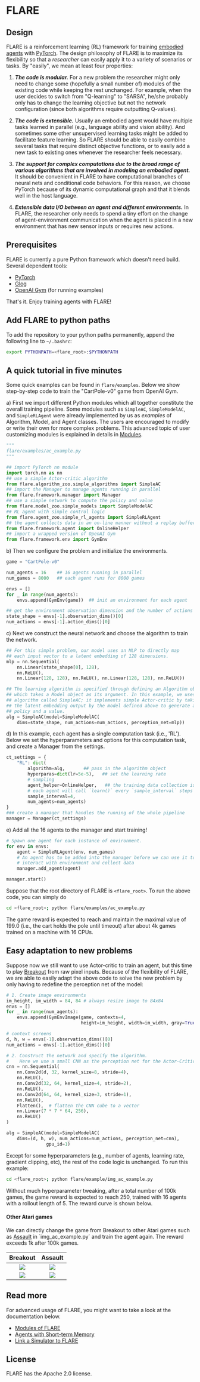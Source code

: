 # FLARE

## Design

FLARE is a reinforcement learning (RL) framework for training [embodied agents](https://en.wikipedia.org/wiki/Embodied_agent) with [PyTorch](https://pytorch.org/). The design philosophy of FLARE is to maximize its flexibility so that a *researcher* can easily apply it to a variety of scenarios or tasks. By "easily", we mean at least four properties:

1. ***The code is modular.*** For a new problem the researcher might only need to change some (hopefully a small number of) modules of the existing code while keeping the rest unchanged. For example, when the user decides to switch from "Q-learning" to "SARSA", he/she probably only has to change the learning objective but not the network configuration (since both algorithms require outputting Q-values).

2. ***The code is extensible.*** Usually an embodied agent would have multiple tasks learned in parallel (e.g., language ability and vision ability). And sometimes some other unsupervised learning tasks might be added to facilitate feature learning. So FLARE should be able to easily combine several tasks that require distinct objective functions, or to easily add a new task to existing ones whenever the researcher feels necessary.

3. ***The support for complex computations due to the broad range of various algorithms that are involved in modeling an embodied agent.*** It should be convenient in FLARE to have computational branches of neural nets and conditional code behaviors. For this reason, we choose PyTorch because of its dynamic computational graph and that it blends well in the host language.

4. ***Extensible data I/O between an agent and different environments.*** In FLARE, the researcher only needs to spend a tiny effort on the change of agent-environment communication when the agent is placed in a new environment that has new sensor inputs or requires new actions.

## Prerequisites
FLARE is currently a pure Python framework which doesn't need build. Several dependent tools:
* [PyTorch](https://pytorch.org/)
* [Glog](https://pypi.org/project/glog/)
* [OpenAI Gym](https://gym.openai.com/) (for running examples)

That's it. Enjoy training agents with FLARE!

## Add FLARE to python paths
To add the repository to your python paths permanently, append the following line to ```~/.bashrc```:
```bash
export PYTHONPATH=<flare_root>:$PYTHONPATH
```

## A quick tutorial in five minutes
Some quick examples can be found in `flare/examples`. Below we show step-by-step code to train the "CartPole-v0" game from OpenAI Gym.

a) First we import different Python modules which all together constitute the overall training pipeline. Some modules such as ```SimpleAC```, ```SimpleModelAC```, and ```SimpleRLAgent``` were already implemented by us as *examples* of Algorithm, Model, and Agent classes. The users are encouraged to modify or write their own for more complex problems. This advanced topic of user customizing modules is explained in details in [Modules](tutorial/modules.md).

```python
"""
flare/examples/ac_example.py
"""

## import PyTorch nn module
import torch.nn as nn
## use a simple Actor-critic algorithm
from flare.algorithm_zoo.simple_algorithms import SimpleAC
## import the Manager to manage agents running in parallel
from flare.framework.manager import Manager
## use a simple network to compute the policy and value
from flare.model_zoo.simple_models import SimpleModelAC
## RL agent with simple control logic
from flare.agent_zoo.simple_rl_agents import SimpleRLAgent
## the agent collects data in an on-line manner without a replay buffer
from flare.framework.agent import OnlineHelper
## import a wrapped version of OpenAI Gym
from flare.framework.env import GymEnv
```

b) Then we configure the problem and initialize the environments.

```python
game = "CartPole-v0"

num_agents = 16    ## 16 agents running in parallel
num_games = 8000   ## each agent runs for 8000 games

envs = []
for _ in range(num_agents):
    envs.append(GymEnv(game))  ## init an environment for each agent

## get the environment observation dimension and the number of actions
state_shape = envs[-1].observation_dims()[0]
num_actions = envs[-1].action_dims()[0]
```

c) Next we construct the neural network and choose the algorithm to train the network.

```python
## For this simple problem, our model uses an MLP to directly map
## each input vector to a latent embedding of 128 dimensions.
mlp = nn.Sequential(
    nn.Linear(state_shape[0], 128),
    nn.ReLU(),
    nn.Linear(128, 128), nn.ReLU(), nn.Linear(128, 128), nn.ReLU())

## The learning algorithm is specified through defining an Algorithm object,
## which takes a Model object as its argument. In this example, we uses an
## algorithm called SimpleAC; it implements simple Actor-critic by taking
## the latent embedding output by the model defined above to generate a discrete
## policy and a value.
alg = SimpleAC(model=SimpleModelAC(
    dims=state_shape, num_actions=num_actions, perception_net=mlp))
```

d) In this example, each agent has a single computation task (i.e., 'RL'). Below we set the hyperparameters and options for this computation task, and create a Manager from the settings.

```python
ct_settings = {
    "RL": dict(
        algorithm=alg,       ## pass in the algorithm object
        hyperparas=dict(lr=5e-5),   ## set the learning rate
        # sampling
        agent_helper=OnlineHelper,   ## the training data collection is online
        # each agent will call `learn()` every `sample_interval` steps
        sample_interval=4,
        num_agents=num_agents)
}
### create a manager that handles the running of the whole pipeline
manager = Manager(ct_settings)
```

e) Add all the 16 agents to the manager and start training!

```python
# Spawn one agent for each instance of environment.
for env in envs:
    agent = SimpleRLAgent(env, num_games)
    # An agent has to be added into the manager before we can use it to
    # interact with environment and collect data
    manager.add_agent(agent)

manager.start()
```

Suppose that the root directory of FLARE is `<flare_root>`. To run the above code, you can simply do
```bash
cd <flare_root>; python flare/examples/ac_example.py
```

The game reward is expected to reach and maintain the maximal value of 199.0 (i.e., the cart holds the pole until timeout) after about 4k games trained on a machine with 16 CPUs.

## Easy adaptation to new problems
Suppose now we still want to use Actor-critic to train an agent, but this time to play [Breakout](https://en.wikipedia.org/wiki/Breakout_(video_game)) from raw pixel inputs. Because of the flexibility of FLARE, we are able to easily adapt the above code to solve the new problem by only having to redefine the perception net of the model:
```python
# 1. Create image environments
im_height, im_width = 84, 84 # always resize image to 84x84
envs = []
for _ in range(num_agents):
    envs.append(GymEnvImage(game, contexts=4,
                            height=im_height, width=im_width, gray=True))

# context screens
d, h, w = envs[-1].observation_dims()[0]
num_actions = envs[-1].action_dims()[0]

# 2. Construct the network and specify the algorithm.
#    Here we use a small CNN as the perception net for the Actor-Critic algorithm
cnn = nn.Sequential(
    nn.Conv2d(d, 32, kernel_size=8, stride=4),
    nn.ReLU(),
    nn.Conv2d(32, 64, kernel_size=4, stride=2),
    nn.ReLU(),
    nn.Conv2d(64, 64, kernel_size=3, stride=1),
    nn.ReLU(),
    Flatten(),  # flatten the CNN cube to a vector
    nn.Linear(7 * 7 * 64, 256),
    nn.ReLU()
)

alg = SimpleAC(model=SimpleModelAC(
    dims=(d, h, w), num_actions=num_actions, perception_net=cnn),
               gpu_id=1)
```
Except for some hyperparameters (e.g., number of agents, learning rate, gradient clipping, etc), the rest of the code logic is unchanged. To run this example:
```bash
cd <flare_root>; python flare/example/img_ac_example.py
```
Without much hyperparameter tweaking, after a total number of 100k games, the game reward is expected to reach 250, trained with 16 agents with a rollout length of 5. The reward curve is shown below.

#### Other Atari games
We can directly change the game from Breakout to other Atari games such as [Assault](https://en.wikipedia.org/wiki/Assault_(1983_video_game)) in `img_ac_example.py` and train the agent again. The reward exceeds 1k after 100k games.


| Breakout | Assault |
|:----:|:----:|
|![](tutorial/image/breakout.png)|![](tutorial/image/assault.png)|
|![](tutorial/image/reward_curve_breakout.png)|![](tutorial/image/reward_curve_assault.png)|

## Read more
For advanced usage of FLARE, you might want to take a look at the documentation below.

* [Modules of FLARE](tutorial/modules.md)
* [Agents with Short-term Memory](tutorial/memory.md)
* [Link a Simulator to FLARE](tutorial/simulator.md)

## License
FLARE has the Apache 2.0 license.

